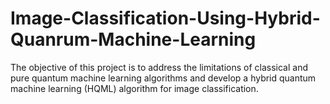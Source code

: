 # Image-Classification-Using-Hybrid-Quanrum-Machine-Learning
The objective of this project is to address the limitations of classical and pure quantum machine learning algorithms and develop a hybrid quantum machine learning (HQML) algorithm for image classification. 

